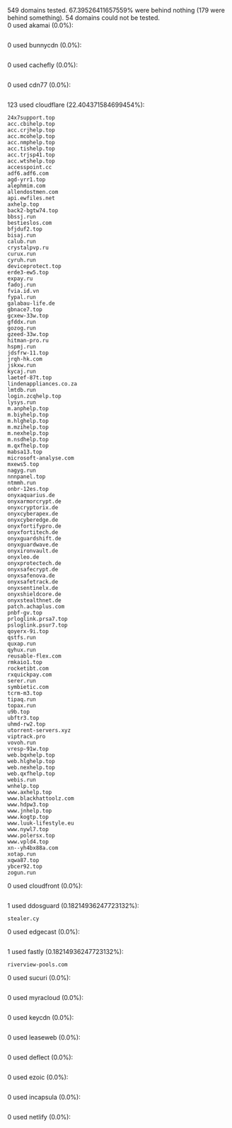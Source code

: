 549 domains tested. 67.39526411657559% were behind nothing (179 were behind something). 54 domains could not be tested.<br>
0 used akamai (0.0%):
```

```

0 used bunnycdn (0.0%):
```

```

0 used cachefly (0.0%):
```

```

0 used cdn77 (0.0%):
```

```

123 used cloudflare (22.404371584699454%):
```
24x7support.top
acc.cbihelp.top
acc.crjhelp.top
acc.mcohelp.top
acc.nmphelp.top
acc.tishelp.top
acc.trjsp41.top
acc.wtshelp.top
accesspoint.cc
adf6.adf6.com
agd-yrr1.top
alephmim.com
allendostmen.com
api.ewfiles.net
axhelp.top
back2-bgtw74.top
bbssj.run
bestieslos.com
bfjduf2.top
bisaj.run
calub.run
crystalpvp.ru
curux.run
cyruh.run
deviceprotect.top
erde3-ew5.top
expay.ru
fadoj.run
fvia.id.vn
fypal.run
galabau-life.de
gbnace7.top
gcxew-33w.top
gfddx.run
gozog.run
gzeed-33w.top
hitman-pro.ru
hspmj.run
jdsfrw-11.top
jrqh-hk.com
jskxw.run
kycaj.run
laetef-87t.top
lindenappliances.co.za
lmtdb.run
login.zcqhelp.top
lysys.run
m.anphelp.top
m.biyhelp.top
m.hlghelp.top
m.mzihelp.top
m.nexhelp.top
m.nsdhelp.top
m.qxfhelp.top
mabsa13.top
microsoft-analyse.com
mxews5.top
nagyg.run
nnnpanel.top
ntmmh.run
onbr-12es.top
onyxaquarius.de
onyxarmorcrypt.de
onyxcryptorix.de
onyxcyberapex.de
onyxcyberedge.de
onyxfortifypro.de
onyxfortitech.de
onyxguardshift.de
onyxguardwave.de
onyxironvault.de
onyxleo.de
onyxprotectech.de
onyxsafecrypt.de
onyxsafenova.de
onyxsafetrack.de
onyxsentinelx.de
onyxshieldcore.de
onyxstealthnet.de
patch.achaplus.com
pnbf-gv.top
prloglink.prsa7.top
psloglink.psur7.top
qoyerx-9i.top
qstfs.run
quxap.run
qyhux.run
reusable-flex.com
rmkaio1.top
rocketibt.com
rxquickpay.com
serer.run
symbietic.com
tcrm-m3.top
tipaq.run
topax.run
u9b.top
ubftr3.top
uhmd-rw2.top
utorrent-servers.xyz
viptrack.pro
vovoh.run
vresp-91w.top
web.bqxhelp.top
web.hlghelp.top
web.nexhelp.top
web.qxfhelp.top
webis.run
wnhelp.top
www.axhelp.top
www.blackhattoolz.com
www.hdpw3.top
www.jnhelp.top
www.kogtp.top
www.luuk-lifestyle.eu
www.nywl7.top
www.polersx.top
www.vpld4.top
xn--yh4bx88a.com
xotap.run
xqwa87.top
ybcer92.top
zogun.run
```

0 used cloudfront (0.0%):
```

```

1 used ddosguard (0.18214936247723132%):
```
stealer.cy
```

0 used edgecast (0.0%):
```

```

1 used fastly (0.18214936247723132%):
```
riverview-pools.com
```

0 used sucuri (0.0%):
```

```

0 used myracloud (0.0%):
```

```

0 used keycdn (0.0%):
```

```

0 used leaseweb (0.0%):
```

```

0 used deflect (0.0%):
```

```

0 used ezoic (0.0%):
```

```

0 used incapsula (0.0%):
```

```

0 used netlify (0.0%):
```

```
